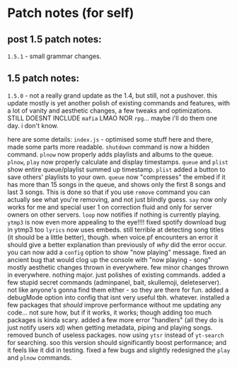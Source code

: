 # Patch notes (for self)

## post 1.5 patch notes:

`1.5.1` - small grammar changes.

## 1.5 patch notes:

`1.5.0` - not a really grand update as the 1.4, but still, not a pushover. this update mostly is yet another polish of existing commands and features, with a lot of vanity and aesthetic changes, a few tweaks and optimizations. STILL DOESNT INCLUDE `mafia` LMAO NOR `rpg`... maybe i'll do them one day. i don't know.

here are some details:
`index.js` - optimised some stuff here and there, made some parts more readable. 
`shutdown` command is now a hidden command.
`plnow` now properly adds playlists and albums to the queue. `plnow`, `play` now properly calculate and display timestamps.
`queue` and `plist` show entire queue/playlist summed up timestamp. `plist` added a button to save others' playlists to your own.
`queue` now "compresses" the embed if it has more than 15 songs in the queue, and shows only the first 8 songs and last 3 songs. This is done so 
that if you use `remove` command you can actually see what you're removing, and not just blindly guess.
`say` now only works for me and special user 1 on correction fluid and only for server owners on other servers. 
`loop` now notifies if nothing is currently playing.
`ytmp3` is now even more appealing to the eye!!!! fixed spotify download bug in ytmp3 too
`lyrics` now uses embeds. still terrible at detecting song titles (it should be a little better), though.
when voice.pf encounters an error it should give a better explanation than previously of _why_ did the error occur.
you can now add a `config` option to show "now playing" message. fixed an ancient bug that would clog up the console with "now playing - song"
mostly aesthetic changes thrown in everywhere. few minor changes thrown in everywhere. nothing major. just polishes of existing commands.
added a few stupid secret commands (adminpanel, bait, skullemoji, deleteserver). not like anyone's gonna find them either - so they are there for fun.
added a debugMode option into config that isnt very useful tbh. whatever.
installed a few packages that _should_ improve performance without me updating any code... not sure how, but if it works, it works; though adding too much packages is kinda scary. added a few more error "handlers" (all they do is just notify users xd) when getting metadata, piping and playing songs.
removed bunch of useless packages. now using `ytsr` instead of `yt-search` for searching. soo this version should significantly boost performance; and it feels like it did in testing. fixed a few bugs and slightly redesigned the `play` and `plnow` commands.